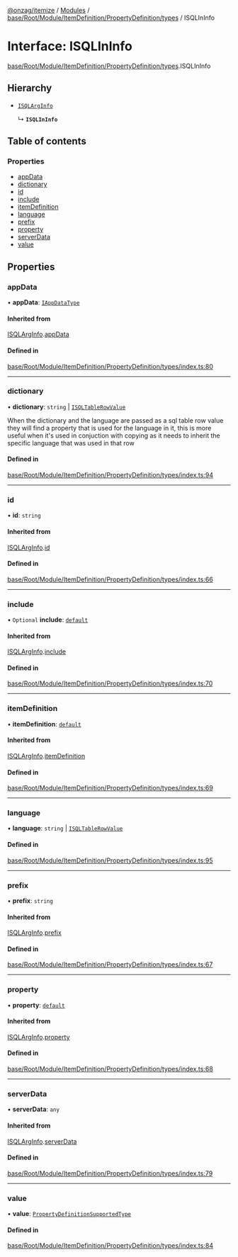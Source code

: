 [@onzag/itemize](../README.md) / [Modules](../modules.md) / [base/Root/Module/ItemDefinition/PropertyDefinition/types](../modules/base_Root_Module_ItemDefinition_PropertyDefinition_types.md) / ISQLInInfo

# Interface: ISQLInInfo

[base/Root/Module/ItemDefinition/PropertyDefinition/types](../modules/base_Root_Module_ItemDefinition_PropertyDefinition_types.md).ISQLInInfo

## Hierarchy

- [`ISQLArgInfo`](base_Root_Module_ItemDefinition_PropertyDefinition_types.ISQLArgInfo.md)

  ↳ **`ISQLInInfo`**

## Table of contents

### Properties

- [appData](base_Root_Module_ItemDefinition_PropertyDefinition_types.ISQLInInfo.md#appdata)
- [dictionary](base_Root_Module_ItemDefinition_PropertyDefinition_types.ISQLInInfo.md#dictionary)
- [id](base_Root_Module_ItemDefinition_PropertyDefinition_types.ISQLInInfo.md#id)
- [include](base_Root_Module_ItemDefinition_PropertyDefinition_types.ISQLInInfo.md#include)
- [itemDefinition](base_Root_Module_ItemDefinition_PropertyDefinition_types.ISQLInInfo.md#itemdefinition)
- [language](base_Root_Module_ItemDefinition_PropertyDefinition_types.ISQLInInfo.md#language)
- [prefix](base_Root_Module_ItemDefinition_PropertyDefinition_types.ISQLInInfo.md#prefix)
- [property](base_Root_Module_ItemDefinition_PropertyDefinition_types.ISQLInInfo.md#property)
- [serverData](base_Root_Module_ItemDefinition_PropertyDefinition_types.ISQLInInfo.md#serverdata)
- [value](base_Root_Module_ItemDefinition_PropertyDefinition_types.ISQLInInfo.md#value)

## Properties

### appData

• **appData**: [`IAppDataType`](server.IAppDataType.md)

#### Inherited from

[ISQLArgInfo](base_Root_Module_ItemDefinition_PropertyDefinition_types.ISQLArgInfo.md).[appData](base_Root_Module_ItemDefinition_PropertyDefinition_types.ISQLArgInfo.md#appdata)

#### Defined in

[base/Root/Module/ItemDefinition/PropertyDefinition/types/index.ts:80](https://github.com/onzag/itemize/blob/59702dd5/base/Root/Module/ItemDefinition/PropertyDefinition/types/index.ts#L80)

___

### dictionary

• **dictionary**: `string` \| [`ISQLTableRowValue`](base_Root_sql.ISQLTableRowValue.md)

When the dictionary and the language are passed
as a sql table row value they will
find a property that is used for the language
in it, this is more useful when it's used
in conjuction with copying as it needs to inherit
the specific language that was used in that row

#### Defined in

[base/Root/Module/ItemDefinition/PropertyDefinition/types/index.ts:94](https://github.com/onzag/itemize/blob/59702dd5/base/Root/Module/ItemDefinition/PropertyDefinition/types/index.ts#L94)

___

### id

• **id**: `string`

#### Inherited from

[ISQLArgInfo](base_Root_Module_ItemDefinition_PropertyDefinition_types.ISQLArgInfo.md).[id](base_Root_Module_ItemDefinition_PropertyDefinition_types.ISQLArgInfo.md#id)

#### Defined in

[base/Root/Module/ItemDefinition/PropertyDefinition/types/index.ts:66](https://github.com/onzag/itemize/blob/59702dd5/base/Root/Module/ItemDefinition/PropertyDefinition/types/index.ts#L66)

___

### include

• `Optional` **include**: [`default`](../classes/base_Root_Module_ItemDefinition_Include.default.md)

#### Inherited from

[ISQLArgInfo](base_Root_Module_ItemDefinition_PropertyDefinition_types.ISQLArgInfo.md).[include](base_Root_Module_ItemDefinition_PropertyDefinition_types.ISQLArgInfo.md#include)

#### Defined in

[base/Root/Module/ItemDefinition/PropertyDefinition/types/index.ts:70](https://github.com/onzag/itemize/blob/59702dd5/base/Root/Module/ItemDefinition/PropertyDefinition/types/index.ts#L70)

___

### itemDefinition

• **itemDefinition**: [`default`](../classes/base_Root_Module_ItemDefinition.default.md)

#### Inherited from

[ISQLArgInfo](base_Root_Module_ItemDefinition_PropertyDefinition_types.ISQLArgInfo.md).[itemDefinition](base_Root_Module_ItemDefinition_PropertyDefinition_types.ISQLArgInfo.md#itemdefinition)

#### Defined in

[base/Root/Module/ItemDefinition/PropertyDefinition/types/index.ts:69](https://github.com/onzag/itemize/blob/59702dd5/base/Root/Module/ItemDefinition/PropertyDefinition/types/index.ts#L69)

___

### language

• **language**: `string` \| [`ISQLTableRowValue`](base_Root_sql.ISQLTableRowValue.md)

#### Defined in

[base/Root/Module/ItemDefinition/PropertyDefinition/types/index.ts:95](https://github.com/onzag/itemize/blob/59702dd5/base/Root/Module/ItemDefinition/PropertyDefinition/types/index.ts#L95)

___

### prefix

• **prefix**: `string`

#### Inherited from

[ISQLArgInfo](base_Root_Module_ItemDefinition_PropertyDefinition_types.ISQLArgInfo.md).[prefix](base_Root_Module_ItemDefinition_PropertyDefinition_types.ISQLArgInfo.md#prefix)

#### Defined in

[base/Root/Module/ItemDefinition/PropertyDefinition/types/index.ts:67](https://github.com/onzag/itemize/blob/59702dd5/base/Root/Module/ItemDefinition/PropertyDefinition/types/index.ts#L67)

___

### property

• **property**: [`default`](../classes/base_Root_Module_ItemDefinition_PropertyDefinition.default.md)

#### Inherited from

[ISQLArgInfo](base_Root_Module_ItemDefinition_PropertyDefinition_types.ISQLArgInfo.md).[property](base_Root_Module_ItemDefinition_PropertyDefinition_types.ISQLArgInfo.md#property)

#### Defined in

[base/Root/Module/ItemDefinition/PropertyDefinition/types/index.ts:68](https://github.com/onzag/itemize/blob/59702dd5/base/Root/Module/ItemDefinition/PropertyDefinition/types/index.ts#L68)

___

### serverData

• **serverData**: `any`

#### Inherited from

[ISQLArgInfo](base_Root_Module_ItemDefinition_PropertyDefinition_types.ISQLArgInfo.md).[serverData](base_Root_Module_ItemDefinition_PropertyDefinition_types.ISQLArgInfo.md#serverdata)

#### Defined in

[base/Root/Module/ItemDefinition/PropertyDefinition/types/index.ts:79](https://github.com/onzag/itemize/blob/59702dd5/base/Root/Module/ItemDefinition/PropertyDefinition/types/index.ts#L79)

___

### value

• **value**: [`PropertyDefinitionSupportedType`](../modules/base_Root_Module_ItemDefinition_PropertyDefinition_types.md#propertydefinitionsupportedtype)

#### Defined in

[base/Root/Module/ItemDefinition/PropertyDefinition/types/index.ts:84](https://github.com/onzag/itemize/blob/59702dd5/base/Root/Module/ItemDefinition/PropertyDefinition/types/index.ts#L84)
